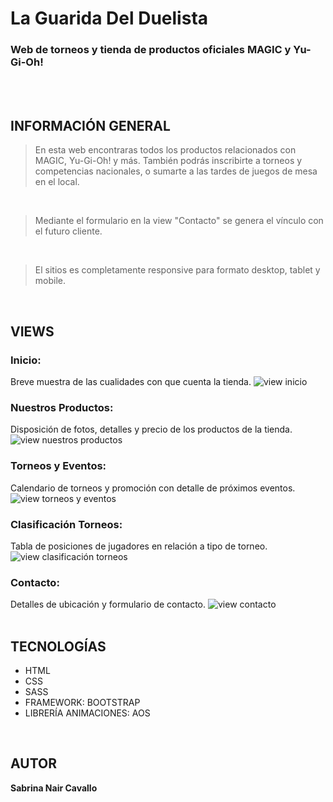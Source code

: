 # La Guarida Del Duelista

### Web de torneos y tienda de productos oficiales MAGIC y Yu-Gi-Oh!
<br>
<br>

## INFORMACIÓN GENERAL
> En esta web encontraras todos los productos relacionados con MAGIC, Yu-Gi-Oh! y más. También podrás inscribirte a torneos y competencias nacionales, o sumarte a las tardes de juegos de mesa en el local.
<br>

> Mediante el formulario en la view "Contacto" se genera el vínculo con el futuro cliente.
<br>

> El sitios es completamente responsive para formato desktop, tablet y mobile.

<br>

## VIEWS
### Inicio:
Breve muestra de las cualidades con que cuenta la tienda.
<img src="./assets/imgviews/inicio.jpg" alt="view inicio">
<br>

### Nuestros Productos:
Disposición de fotos, detalles y precio de los productos de la tienda.
<img src="./assets/imgviews/nuestrosproductos.jpg" alt="view nuestros productos">
<br>

### Torneos y Eventos:
Calendario de torneos y promoción con detalle de próximos eventos.
<img src="./assets/imgviews/torneosyeventos.jpg" alt="view torneos y eventos">
<br>

### Clasificación Torneos:
Tabla de posiciones de jugadores en relación a tipo de torneo.
<img src="./assets/imgviews/clasificaciontorneos.jpg" alt="view clasificación torneos">
<br>

### Contacto:
Detalles de ubicación y formulario de contacto.
<img src="./assets/imgviews/contacto.jpg" alt="view contacto">
<br>
<br>

## TECNOLOGÍAS
<ul>
    <li>HTML</li>
    <li>CSS</li>
    <li>SASS</li>
    <li>FRAMEWORK: BOOTSTRAP</li>
    <li>LIBRERÍA ANIMACIONES: AOS</li>
</ul>
<br>

## AUTOR
**Sabrina Nair Cavallo**

